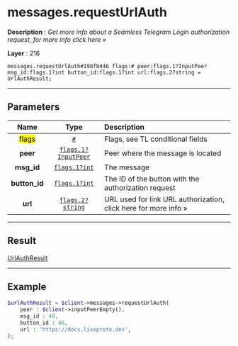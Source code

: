 # messages.requestUrlAuth

**Description** : *Get more info about a Seamless Telegram Login authorization request, for more info click here &raquo;*

**Layer** : 216

```tl
messages.requestUrlAuth#198fb446 flags:# peer:flags.1?InputPeer msg_id:flags.1?int button_id:flags.1?int url:flags.2?string = UrlAuthResult;
```

---

## Parameters

| Name | Type | Description |
| :---: | :---: | :--- |
| <mark>flags</mark> | [`#`](type/#) | Flags, see TL conditional fields |
| **peer** | [`flags.1?InputPeer`](type/InputPeer) | Peer where the message is located |
| **msg_id** | [`flags.1?int`](type/int) | The message |
| **button_id** | [`flags.1?int`](type/int) | The ID of the button with the authorization request |
| **url** | [`flags.2?string`](type/string) | URL used for link URL authorization, click here for more info » |

---

## Result

[UrlAuthResult](type/UrlAuthResult)

---

## Example

```php
$urlAuthResult = $client->messages->requestUrlAuth(
	peer : $client->inputPeerEmpty(),
	msg_id : 40,
	button_id : 46,
	url : 'https://docs.liveproto.dev',
);
```